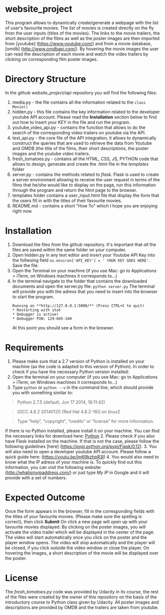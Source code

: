 # website_project

This program allows to dynamically create/generate a webpage with the list of user's favourite movies. The list of movies is created directly on the fly from the user inputs (titles of the movies). The links to the movie trailers, the short description of the films as well as the poster images are then imported from [youtube] (https://www.youtube.com/) and from a movie database, [omdb] (http://www.omdbapi.com/). By hovering the movie images the user can read the description of each movie and watch the video trailers by clicking on corresponding film poster images. 

# Directory Structure

In the github *website_project/api* repository you will find the following files:
  1. media.py - the file contains all the information related to the `class Movie()`
  2. hidden.py - this file contains the key information related to the developer youtube API account. Please read the **__Installation__** section below to find out how to insert your KEY in the file and run the program.   
  3. youtube_video_api.py - contains the function that allows to do the search of the corresponding video trailers on youtube via the API.
  4. test_api.py - the core file of the API integration, it allows to dynamically construct the queries that are used to retrieve the data  from Youtube and OMDB (the title of the films, their short descriptions, the poster images and the youtube video trailers.
  5. fresh_tomatoes.py - contains all the HTML, CSS, JS, PYTHON code that allows to design, generate and create the .html file in the *templates* folder
  6. server.py - contains the methods related to *flask*. Flask is used to create a server environment allowing to receive the user request in terms of the films that he/she would like to display on the page, run this information through the program and return the html page to the browser.
  7. templates folder contains a user_input.html file that display the form that the users fill in with the titles of their favourite movies.
  8. README.md - contains a short "How To" which I hope you are enjoying right now.

# Installation

1. Download the files from the github repository. It's important that *all* the files are saved within the same folder on your computer.
2. Open hidden.py in any text editor and insert your Youtube API Key into the follwoing field `os.environ['API_KEY'] = ' YOUR KEY GOES HERE'`. Save the file.  
3. Open the Terminal on your machine (if you use Mac: go to Applications > iTerm, on Windows machines it corresponds to...)
4. In the terminal navigate to the folder that contains the downloaded documents and open the server.py file: `python server.py`
   The terminal will provide you with the adress that you need to insert into the browser to start the program.
   ```
   Running on **http://127.0.0.1:5000/** (Press CTRL+C to quit)
   * Restarting with stat
   * Debugger is active!
   * Debugger PIN: 129-045-349
   ```
   At this point you should see a form in the browser.

# Requirements
1. Please make sure that a 2.7 version of Python is installed on your machine (as the code is adapted to this version of Python). In order to check if you have the necessary Python version installed:
  1. Open the terminal on your computer (if you use Mac: go to Applications > iTerm, on Windows machines it corresponds to...) 
  2. Type `python` or `python --v` in the command line, which should provide you with something similar to: 
  
> Python 2.7.5 (default, Jun 17 2014, 18:11:42)

> [GCC 4.8.2 20140120 (Red Hat 4.8.2-16)] on linux2

> Type “help”, “copyright”, “credits” or “license” for more information.

If there is no Python installed, please install it on your machine. You can find the necessary links for download here:
[Python](https://wiki.python.org/moin/BeginnersGuide/Download)
2. Please check if you also have Flask installed on the machine. If that is not the case, please follow the following guidelines [here] (https://pypi.python.org/pypi/Flask/0.12).
3. You will also need to open a developer youtube API account. Please follow a quick guide here: (https://youtu.be/Im69kzhpR3I) 
4. You would also need to know what the IP adress of your machine is. To quickly find out this information, you can visit the following website: (http://whatismyipaddress.com/) or just type *My IP* in Google and it will provide with a set of numbers. 

# Expected Outcome

Once the form appears in the browser, fill in the corresponding fields with the titles of your favourite movies. (Please make sure the spelling is correct), then click **__Submit__** On click a new page will open up with your favourite movies displayed. By clicking on the poster images, you will activate the video trailer which will be displayed in the center of the page. The video will start automatically once you click on the poster and the player window opens. The video will stop automatically and the player will be closed, if you click outside the video window or close the player. On hovering the images, a short description of the movie will be displayed over the poster. 

# License

The *fresh_tomatoes.py* code was provided by Udacity in its course, the rest of the files were created by the owner of this repository on the basis of the introductory course to Python class given by Udacity. All poster images and descriptions are provided by OMDB and the trailers are taken from youtube.


